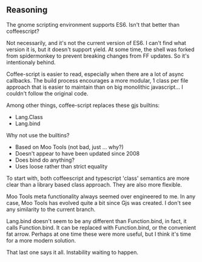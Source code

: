 ## Reasoning

The gnome scripting environment supports ES6. Isn't that better than coffeescript?

Not necessarily, and it's not the current version of ES6. I can't find what version it is, but it doesn't support yield. At some time, the shell was forked from spidermonkey to prevent breaking changes from FF updates. So it's intentionaly behind.

Coffee-script is easier to read, especially when there are a lot of async callbacks.
The build process encourages a more modular, 1 class per file approach that is easier to maintain than on big monolithic javascript... I couldn't follow the original code.

Among other things, coffee-script replaces these gjs builtins:
* Lang.Class
* Lang.bind

Why not use the builtins? 
* Based on Moo Tools (not bad, just ... why?)
* Doesn't appear to have been updated since 2008
* Does bind do anything?
* Uses loose rather than strict equality

To start with, both coffeescript and typescript 'class' semantics are more clear than a library based class approach. They are also more flexible.

Moo Tools meta functionality always seemed over engineered to me. In any case, Moo Tools has evolved quite a bit since Gjs was created. I don't see any similarity to the current branch.

Lang.bind doesn't seem to be any different than Function.bind, in fact, it calls Function.bind. It can be replaced with Function.bind, or the convenient fat arrow. Perhaps at one time these were more useful, but I think it's time for a more modern solution.

That last one says it all. Instability waiting to happen.
